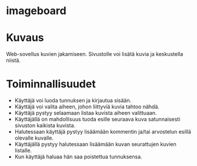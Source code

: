 # imageboard
# Kuvaus
Web-sovellus kuvien jakamiseen. Sivustolle voi lisätä kuvia ja keskustella niistä.

# Toiminnallisuudet
- Käyttäjä voi luoda tunnuksen ja kirjautua sisään.
- Käyttäjä voi valita aiheen, johon liittyviä kuvia tahtoo nähdä.
- Käyttäjä pystyy selaamaan listaa kuvista aiheen valittuaan.
- Käyttäjällä on mahdollisuus tuoda esille seuraava kuva satunnaisesti sivuston kaikista kuvista.
- Halutessaan käyttäjä pystyy lisäämään kommentin ja/tai arvostelun esillä olevalle kuvalle.
- Käyttäjällä pystyy halutessaan lisäämään kuvan seurattujen kuvien listalle.
- Kun käyttäjä haluaa hän saa poistettua tunnuksensa.

